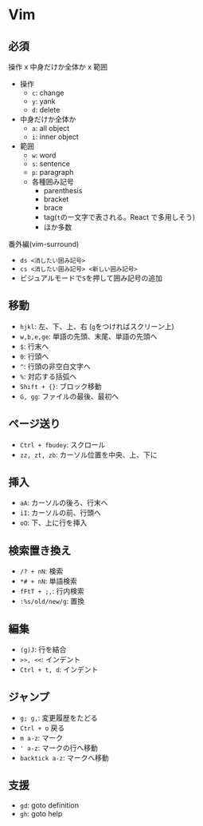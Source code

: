 # Vim

## 必須

操作 x 中身だけか全体か x 範囲

- 操作
  - `c`: change
  - `y`: yank
  - `d`: delete
- 中身だけか全体か
  - `a`: all object
  - `i`: inner object
- 範囲
  - `w`: word
  - `s`: sentence
  - `p`: paragraph
  - 各種囲み記号
    - parenthesis
    - bracket
    - brace
    - tag(`t`の一文字で表される。React で多用しそう)
    - ほか多数

番外編(vim-surround)

- `ds <消したい囲み記号>`
- `cs <消したい囲み記号> <新しい囲み記号>`
- ビジュアルモードで`S`を押して囲み記号の追加

## 移動

- `hjkl`: 左、下、上、右 (`g`をつければスクリーン上)
- `w,b,e,ge`: 単語の先頭、末尾、単語の先頭へ
- `$`: 行末へ
- `0`: 行頭へ
- `^`: 行頭の非空白文字へ
- `%`: 対応する括弧へ
- `Shift + {}`: ブロック移動
- `G, gg`: ファイルの最後、最初へ

## ページ送り

- `Ctrl + fbudey`: スクロール
- `zz, zt, zb`: カーソル位置を中央、上、下に

## 挿入

- `aA`: カーソルの後ろ、行末へ
- `iI`: カーソルの前、行頭へ
- `oO`: 下、上に行を挿入

## 検索置き換え

- `/? + nN`: 検索
- `*# + nN`: 単語検索
- `fFtT + ;,`: 行内検索
- `:%s/old/new/g`: 置換

## 編集

- `(g)J`: 行を結合
- `>>, <<`: インデント
- `Ctrl + t, d`: インデント

## ジャンプ

- `g; g,`: 変更履歴をたどる
- `Ctrl + o` 戻る
- `m a-z`: マーク
- `' a-z`: マークの行へ移動
- `backtick a-z`: マークへ移動

## 支援

- `gd`: goto definition
- `gh`: goto help
